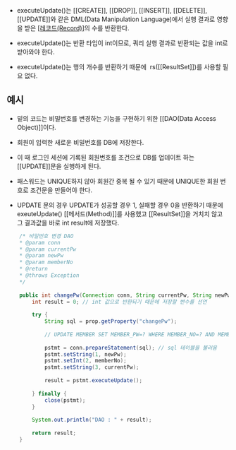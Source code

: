 - executeUpdate()는 [[CREATE]], [[DROP]], [[INSERT]], [[DELETE]], [[UPDATE]]와 같은 DML(Data Manipulation Language)에서 실행 결과로 영향을 받은 [[레코드(Record)]](행)의 수를 반환한다.

- executeUpdate()는 반환 타입이 int이므로, 쿼리 실행 결과로 반환되는 값을 int로 받아와야 한다.
- executeUpdate()는 행의 개수를 반환하기 때문에  rs([[ResultSet]])를 사용할 필요 없다.

## 예시

- 밑의 코드는 비밀번호를 변경하는 기능을 구현하기 위한 [[DAO(Data Access Object)]]이다.

- 회원이 입력한 새로운 비밀번호를 DB에 저장한다.
- 이 때 로그인 세션에 기록된 회원번호를 조건으로 DB를 업데이트 하는 [[UPDATE]]문을 실행하게 된다.
- 패스워드는 UNIQUE하지 않아 회원간 중복 될 수 있기 때문에 UNIQUE한 회원 번호로 조건문을 만들어야 한다.

- UPDATE 문의 경우 UPDATE가 성공할 경우 1, 실패할 경우 0을 반환하기 때문에 exeuteUpdate() [[메서드(Method)]]를 사용했고 [[ResultSet]]을 거치치 않고 그 결과값을 바로 int result에 저장했다.

```java
	/* 비밀번호 변경 DAO
	* @param conn
	* @param currentPw
	* @param newPw
	* @param memberNo
	* @return
	* @throws Exception
	*/
	
	public int changePw(Connection conn, String currentPw, String newPw, int memberNo) throws Exception {
		int result = 0; // int 값으로 반환되기 때문에 저장할 변수를 선언
		
		try {
			String sql = prop.getProperty("changePw");
			
			// UPDATE MEMBER SET MEMBER_PW=? WHERE MEMBER_NO=? AND MEMBER_PW=?
			
			pstmt = conn.prepareStatement(sql); // sql 테이블을 불러옴
			pstmt.setString(1, newPw);
			pstmt.setInt(2, memberNo);
			pstmt.setString(3, currentPw);
			
			result = pstmt.executeUpdate();
			
		} finally {
			close(pstmt);
		}
		
		System.out.println("DAO : " + result);
		
		return result;
	}
```